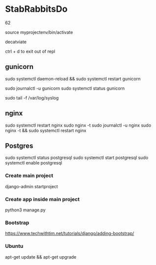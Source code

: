 # StabRabbitsDo

62

source myprojectenv/bin/activate

decatviate

ctrl + d to exit out of repl

## gunicorn

sudo systemctl daemon-reload && sudo systemctl restart gunicorn

sudo journalctl -u gunicorn
sudo systemctl status gunicorn

sudo tail -f /var/log/syslog

## nginx

sudo systemctl restart nginx
sudo nginx -t
sudo journalctl -u nginx
sudo nginx -t && sudo systemctl restart nginx

## Postgres

sudo systemctl status postgresql
sudo systemctl start postgresql
sudo systemctl enable postgresql

### Create main project

django-admin startproject <project name>

### Create app inside main project

python3 manage.py <project name>

### Bootstrap

https://www.techwithtim.net/tutorials/django/adding-bootstrap/

### Ubuntu

apt-get update && apt-get upgrade
